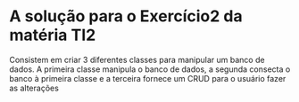 
# A solução para o Exercício2 da matéria TI2 #
Consistem em criar 3 diferentes classes para manipular um banco de dados.
A primeira classe manipula o banco de dados, a segunda consecta o banco à primeira classe e a terceira fornece um CRUD para o usuário fazer as alterações
